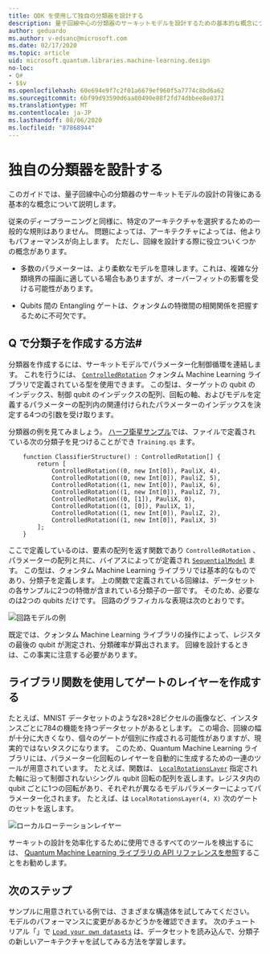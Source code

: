 ```yaml
---
title: QDK を使用して独自の分類器を設計する
description: 量子回線中心の分類器のサーキットモデルを設計するための基本的な概念について説明します。
author: geduardo
ms.author: v-edsanc@microsoft.com
ms.date: 02/17/2020
ms.topic: article
uid: microsoft.quantum.libraries.machine-learning.design
no-loc:
- Q#
- $$v
ms.openlocfilehash: 60e694e9f7c2f01a6679ef960f5a7774c8bd6a62
ms.sourcegitcommit: 6bf99d93590d6aa80490e88f2fd74dbbee8e0371
ms.translationtype: MT
ms.contentlocale: ja-JP
ms.lasthandoff: 08/06/2020
ms.locfileid: "87868944"
---
```

# <a name="design-your-own-classifier"></a>独自の分類器を設計する

このガイドでは、量子回線中心の分類器のサーキットモデルの設計の背後にある基本的な概念について説明します。

従来のディープラーニングと同様に、特定のアーキテクチャを選択するための一般的な規則はありません。 問題によっては、アーキテクチャによっては、他よりもパフォーマンスが向上します。 ただし、回線を設計する際に役立ついくつかの概念があります。

- 多数のパラメーターは、より柔軟なモデルを意味します。これは、複雑な分類境界の描画に適している場合もありますが、オーバーフィットの影響を受ける可能性があります。

- Qubits 間の Entangling ゲートは、クォンタムの特徴間の相関関係を把握するために不可欠です。

## <a name="how-to-build-a-classifier-with-q"></a>Q で分類子を作成する方法\#

分類器を作成するには、サーキットモデルでパラメーター化制御循環を連結します。 これを行うには、 [`ControlledRotation`](xref:microsoft.quantum.machinelearning.controlledrotation) クォンタム Machine Learning ライブラリで定義されている型を使用できます。 この型は、ターゲットの qubit のインデックス、制御 qubit のインデックスの配列、回転の軸、およびモデルを定義するパラメーターの配列内の関連付けられたパラメーターのインデックスを決定する4つの引数を受け取ります。

分類器の例を見てみましょう。 [ハーフ衛星サンプル](https://github.com/microsoft/Quantum/tree/master/samples/machine-learning/half-moons)では、ファイルで定義されている次の分類子を見つけることができ `Training.qs` ます。

```qsharp
    function ClassifierStructure() : ControlledRotation[] {
        return [
            ControlledRotation((0, new Int[0]), PauliX, 4),
            ControlledRotation((0, new Int[0]), PauliZ, 5),
            ControlledRotation((1, new Int[0]), PauliX, 6),
            ControlledRotation((1, new Int[0]), PauliZ, 7),
            ControlledRotation((0, [1]), PauliX, 0),
            ControlledRotation((1, [0]), PauliX, 1),
            ControlledRotation((1, new Int[0]), PauliZ, 2),
            ControlledRotation((1, new Int[0]), PauliX, 3)
        ];
    }
 ```

ここで定義しているのは、要素の配列を返す関数であり `ControlledRotation` 、パラメーターの配列と共に、バイアスによってが定義され [`SequentialModel`](xref:microsoft.quantum.machinelearning.sequentialmodel) ます。 この型は、クォンタム Machine Learning ライブラリでは基本的なものであり、分類子を定義します。 上の関数で定義されている回線は、データセットの各サンプルに2つの特徴が含まれている分類子の一部です。 そのため、必要なのは2つの qubits だけです。 回路のグラフィカルな表現は次のとおりです。

 ![回路モデルの例](~/media/circuit_model_1.PNG)

既定では、クォンタム Machine Learning ライブラリの操作によって、レジスタの最後の qubit が測定され、分類確率が算出されます。 回線を設計するときは、この事実に注意する必要があります。

## <a name="use-the-library-functions-to-write-layers-of-gates"></a>ライブラリ関数を使用してゲートのレイヤーを作成する

たとえば、MNIST データセットのような28×28ピクセルの画像など、インスタンスごとに784の機能を持つデータセットがあるとします。 この場合、回線の幅が十分に大きくなり、個々のゲートが個別に作成される可能性がありますが、現実的ではないタスクになります。 このため、Quantum Machine Learning ライブラリには、パラメーター化回転のレイヤーを自動的に生成するための一連のツールが用意されています。 たとえば、関数は、 [`LocalRotationsLayer`](xref:microsoft.quantum.machinelearning.localrotationslayer) 指定された軸に沿って制御されないシングル qubit 回転の配列を返します。レジスタ内の qubit ごとに1つの回転があり、それぞれが異なるモデルパラメーターによってパラメーター化されます。 たとえば、は `LocalRotationsLayer(4, X)` 次のゲートのセットを返します。

 ![ローカルローテーションレイヤー](~/media/local_rotations_layer.PNG)

サーキットの設計を効率化するために使用できるすべてのツールを検出するには、 [Quantum Machine Learning ライブラリの API リファレンスを参照](xref:microsoft.quantum.machinelearning)することをお勧めします。

## <a name="next-steps"></a>次のステップ

 サンプルに用意されている例では、さまざまな構造体を試してみてください。 モデルのパフォーマンスに変更があるかどうかを確認できます。 次のチュートリアル「」で [`Load your own datasets`](xref:microsoft.quantum.libraries.machine-learning.load) は、データセットを読み込んで、分類子の新しいアーキテクチャを試してみる方法を学習します。
